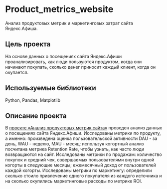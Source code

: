 # Product_metrics_website
Анализ продуктовых метрик и маркетинговых затрат сайта Яндекс.Афиша.

## Цель проекта

На основе данных о посещениях сайта Яндекс.Афиши проанализировать, как люди пользуются продуктом, когда они начинают покупать, сколько денег приносит каждый клиент, когда он окупается.

## Используемые библиотеки

Python, Pandas, Matplotlib 

## Описание проекта

В [проекте «Анализ продуктовых метрик сайта»](https://github.com/kirillnovoselov/Practicum_projects/blob/main/Product_metrics_website/Product_metrics_website.ipynb) проведен анализ данных о посещениях сайта Яндекс.Афиши. Исследованы метрики по продукту, а именно: произведена оценка пользовательской активности DAU - за день, WAU - неделю, MAU - месяц; используя когортный анализ посчитана метрика Retention Rate, чтобы узнать, как часто люди возвращаются на сайт.
Исследованы метрики по продажам: количество покупок и средний чек, совершаемых пользователями внутри одной когорты в следующие месяцы; ежемесячный доход от пользователей каждой когорты.
Исследованы метрики по маркетингу: определили сколько стоило привлечение одного покупателя из каждого источника и на сколько окупились маркетинговые расходы по метрике ROI.
